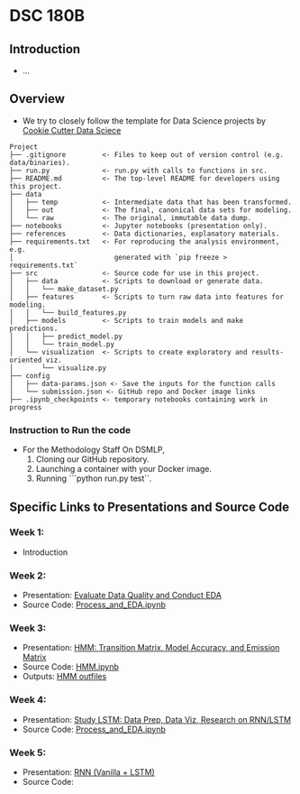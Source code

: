 # DSC 180B

## Introduction
- ... 

## Overview
- We try to closely follow the template for Data Science projects by <a href="https://drivendata.github.io/cookiecutter-data-science/">Cookie Cutter Data Sciece </a>
```
Project
├── .gitignore         <- Files to keep out of version control (e.g. data/binaries).
├── run.py             <- run.py with calls to functions in src.
├── README.md          <- The top-level README for developers using this project.
├── data
│   ├── temp           <- Intermediate data that has been transformed.
│   ├── out            <- The final, canonical data sets for modeling.
│   └── raw            <- The original, immutable data dump.
├── notebooks          <- Jupyter notebooks (presentation only).
├── references         <- Data dictionaries, explanatory materials.
├── requirements.txt   <- For reproducing the analysis environment, e.g.
│                         generated with `pip freeze > requirements.txt`
├── src                <- Source code for use in this project.
│   ├── data           <- Scripts to download or generate data.
│   │   └── make_dataset.py
│   ├── features       <- Scripts to turn raw data into features for modeling.
│   │   └── build_features.py
│   ├── models         <- Scripts to train models and make predictions.
│   │   ├── predict_model.py
│   │   └── train_model.py
│   └── visualization  <- Scripts to create exploratory and results-oriented viz.
│       └── visualize.py
├── config
│   ├── data-params.json <- Save the inputs for the function calls
│   └── submission.json <- GitHub repo and Docker image links
├── .ipynb_checkpoints <- temporary notebooks containing work in progress

```

### Instruction to Run the code
- For the Methodology Staff
    On DSMLP,
    1. Cloning our GitHub repository.
    2. Launching a container with your Docker image.
    3. Running ```python run.py test``.

## Specific Links to Presentations and Source Code

### Week 1: 
- Introduction
### Week 2:
- Presentation: <a href="https://github.com/miloncl/System-Usage-Analysis/blob/main/references/weekly_presentation/%5BDSC%20180B%5D%20-%20Quarter%202%20Week%202.pdf">Evaluate Data Quality and Conduct EDA</a>
- Source Code: <a href="https://github.com/miloncl/System-Usage-Analysis/blob/main/notebooks/Process%20and%20EDA.ipynb">Process_and_EDA.ipynb</a>

### Week 3:
- Presentation: <a href="https://github.com/miloncl/System-Usage-Analysis/blob/main/references/weekly_presentation/%5BDSC%20180B%5D%20-%20Quarter%202%20Week%203.pdf">HMM: Transition Matrix, Model Accuracy, and Emission Matrix</a>
- Source Code: <a href="https://github.com/miloncl/System-Usage-Analysis/blob/main/notebooks/HMM.ipynb">HMM.ipynb</a>
- Outputs: <a href="https://github.com/miloncl/System-Usage-Analysis/tree/main/outputs/HMM">HMM outfiles</a>

### Week 4:
- Presentation: <a href="https://github.com/miloncl/System-Usage-Analysis/blob/main/references/weekly_presentation/%5BDSC%20180B%5D%20-%20Quarter%202%20Week%204.pdf">Study LSTM: Data Prep, Data Viz, Research on RNN/LSTM</a>
- Source Code: <a href="https://github.com/miloncl/System-Usage-Analysis/blob/main/notebooks/Process%20and%20EDA.ipynb"> Process_and_EDA.ipynb</a>

### Week 5:
- Presentation: <a href="https://github.com/miloncl/System-Usage-Analysis/blob/main/references/weekly_presentation/%5BDSC%20180B%5D%20-%20Quarter%202%20Week%205.pdf">RNN (Vanilla + LSTM)</a>
- Source Code: